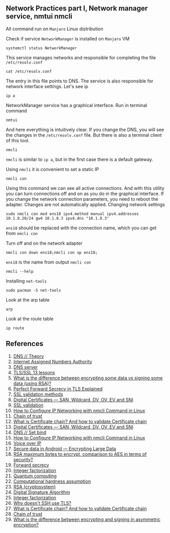## Network Practices part I, Network manager service, nmtui nmcli

All command run on `Manjaro` Linux distribution
		
Check if service `NetworkManager` is installed on `Manjaro` VM
	
```
systemctl status NetworkManager
```
	
This service manages networks and responsible for completing the file `/etc/resolv.conf`
	
```
cat /etc/resolv.conf
```
	
The entry in this file points to DNS. The service is also responsible for network interface settings.
Let's see ip

```	
ip a
```
	
NetworkManager service has a graphical interface. Run in terminal command
	
```
nmtui
```
	
And here everything is intuitively clear. If you change the DNS, you will see the changes in the `/etc/resolv.conf` file.
But there is also a terminal client of this tool.
	
```
nmcli
```
	
`nmcli` is similar to `ip a`, but in the first case there is a default gateway.
	
Using `nmcli` it is convenient to set a static IP
	
```
nmcli con
```

Using this command we can see all active connections. And with this utility you can turn connections off and on as you do in the graphical interface.
If you change the network connection parameters, you need to reboot the adapter. Changes are not automatically applied.
Changing network settings
	
```
sudo nmcli con mod ens18 ipv4.method manual ipv4.addresses 10.1.8.20/24 gw4 10.1.8.3 ipv4.dns "10.1.8.3"
```

`ens18` should be replaced with the connection name, which you can get from `nmcli con`
	
Turn off and on the network adapter
	
```
nmcli con down ens18;nmcli con up ens18;
```

`ens18` is the name from output `nmcli con`

```	
nmcli --help
```
	
Installing `net-tools`
	
```
sudo pacman -S net-tools	
```
	
Look at the arp table
	
```
arp
```
	
Look at the route table
	
```
ip route
```

## References

1. [DNS // Theory](https://www.youtube.com/watch?v=a_V23iYheqg)
2. [Internet Assigned Numbers Authority](https://www.iana.org/domains)
3. [DNS server](https://ru.wikipedia.org/wiki/DNS-%D1%81%D0%B5%D1%80%D0%B2%D0%B5%D1%80)
4. [TLS/SSL 13 lessons](https://www.youtube.com/watch?v=_KgZNF8nQvE&list=PLIFyRwBY_4bTwRX__Zn4-letrtpSj1mzY&index=5)
5. [What is the difference between encrypting some data vs signing some data (using RSA)?](https://stackoverflow.com/a/454103)
6. [Perfect Forward Secrecy in TLS Explained](https://www.youtube.com/watch?v=zSQtyW_ywZc)
7. [SSL validation methods](https://kb.realtimeregister.com/article/88-ssl-validation-methods)
8. [Digital Certificates — SAN, Wildcard, DV, OV, EV and SNI](https://deepaksinghwrites.medium.com/explained-digital-certificate-part-4-4d0767d857b0)
9. [SSL validation](https://cheapsslsecurity.com/blog/your-ssl-validation-guide/)
10. [How to Configure IP Networking with nmcli Command in Linux](https://www.linuxtechi.com/configure-ip-with-nmcli-command-linux/)
11. [Chain of trust](https://en.wikipedia.org/wiki/Chain_of_trust)
12. [What is Certificate chain? And how to validate Certificate chain](https://shagihan.medium.com/what-is-certificate-chain-and-how-to-verify-them-be429a030887)
13. [Digital Certificates — SAN, Wildcard, DV, OV, EV and SNI](https://deepaksinghwrites.medium.com/explained-digital-certificate-part-4-4d0767d857b0)
14. [DNS // Set bind](https://www.youtube.com/watch?v=JlrV1-jd-4w)
15. [How to Configure IP Networking with nmcli Command in Linux](https://www.linuxtechi.com/configure-ip-with-nmcli-command-linux/)
16. [Voice over IP](https://en.wikipedia.org/wiki/Voice_over_IP)
17. [Secure data in Android — Encrypting Large Data](https://proandroiddev.com/secure-data-in-android-encrypting-large-data-dda256a55b36)
18. [RSA maximum bytes to encrypt, comparison to AES in terms of security?](https://security.stackexchange.com/questions/33434/rsa-maximum-bytes-to-encrypt-comparison-to-aes-in-terms-of-security/33445#33445)
19. [Forward secrecy](https://en.wikipedia.org/wiki/Forward_secrecy)
20. [Integer factorization](https://en.wikipedia.org/wiki/Integer_factorization)
21. [Quantum computing](https://en.wikipedia.org/wiki/Quantum_computing)
22. [Computational hardness assumption](https://en.wikipedia.org/wiki/Computational_hardness_assumption)
23. [RSA (cryptosystem)](https://en.wikipedia.org/wiki/RSA_(cryptosystem))
24. [Digital Signature Algorithm](https://en.wikipedia.org/wiki/Digital_Signature_Algorithm)
25. [Integer factorization](https://en.wikipedia.org/wiki/Integer_factorization#cite_note-1)
26. [Why doesn't SSH use TLS?](https://crypto.stackexchange.com/questions/60255/why-doesnt-ssh-use-tls)
27. [What is Certificate chain? And how to validate Certificate chain](https://shagihan.medium.com/what-is-certificate-chain-and-how-to-verify-them-be429a030887)
28. [Chain of trust](https://en.wikipedia.org/wiki/Chain_of_trust)
29. [What is the difference between encrypting and signing in asymmetric encryption?](https://stackoverflow.com/questions/454048/what-is-the-difference-between-encrypting-and-signing-in-asymmetric-encryption/454103#454103)